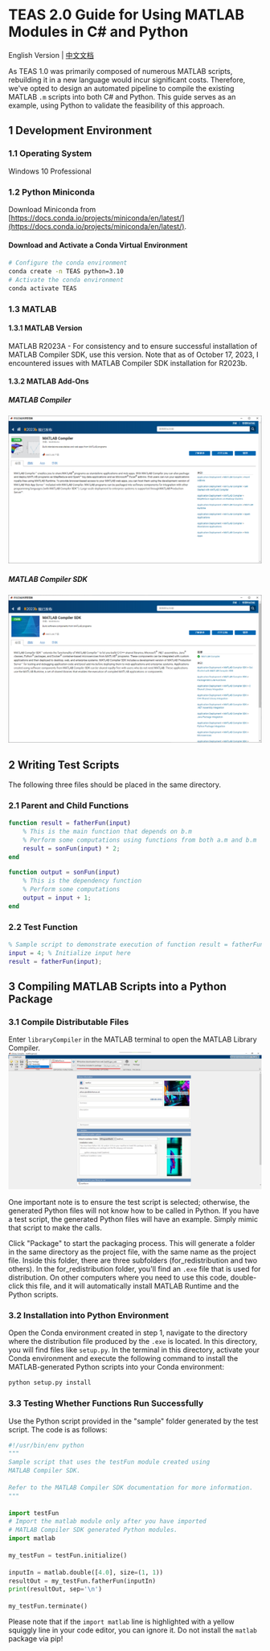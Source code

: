 # TEAS 2.0 Guide for Using MATLAB Modules in C# and Python
English Version | [中文文档](README_cn.md)

As TEAS 1.0 was primarily composed of numerous MATLAB scripts, rebuilding it in a new language would incur significant costs. Therefore, we've opted to design an automated pipeline to compile the existing MATLAB `.m` scripts into both C# and Python. This guide serves as an example, using Python to validate the feasibility of this approach.

## 1 Development Environment
### 1.1 Operating System
Windows 10 Professional

### 1.2 Python Miniconda
Download Miniconda from [https://docs.conda.io/projects/miniconda/en/latest/](https://docs.conda.io/projects/miniconda/en/latest/).

#### Download and Activate a Conda Virtual Environment
```bash
# Configure the conda environment
conda create -n TEAS python=3.10
# Activate the conda environment
conda activate TEAS
```

### 1.3 MATLAB
#### 1.3.1 MATLAB Version
MATLAB R2023A - For consistency and to ensure successful installation of MATLAB Compiler SDK, use this version. Note that as of October 17, 2023, I encountered issues with MATLAB Compiler SDK installation for R2023b.

#### 1.3.2 MATLAB Add-Ons
##### MATLAB Compiler
![](Doc/Picture/MATLAB_compiler.png)

##### MATLAB Compiler SDK
![](Doc/Picture/MATLAB_compiler_SDK.png)

## 2 Writing Test Scripts
The following three files should be placed in the same directory.

### 2.1 Parent and Child Functions
```MATLAB
function result = fatherFun(input)
    % This is the main function that depends on b.m
    % Perform some computations using functions from both a.m and b.m
    result = sonFun(input) * 2;
end
```

```MATLAB
function output = sonFun(input)
    % This is the dependency function
    % Perform some computations
    output = input + 1;
end
```

### 2.2 Test Function
```MATLAB
% Sample script to demonstrate execution of function result = fatherFun(input)
input = 4; % Initialize input here
result = fatherFun(input);
```

## 3 Compiling MATLAB Scripts into a Python Package
### 3.1 Compile Distributable Files
Enter `libraryCompiler` in the MATLAB terminal to open the MATLAB Library Compiler.
![](Doc/Picture/matlab_compiler_setting.png)

One important note is to ensure the test script is selected; otherwise, the generated Python files will not know how to be called in Python. If you have a test script, the generated Python files will have an example. Simply mimic that script to make the calls.

Click "Package" to start the packaging process. This will generate a folder in the same directory as the project file, with the same name as the project file. Inside this folder, there are three subfolders (for_redistribution and two others). In the for_redistribution folder, you'll find an `.exe` file that is used for distribution. On other computers where you need to use this code, double-click this file, and it will automatically install MATLAB Runtime and the Python scripts.

### 3.2 Installation into Python Environment
Open the Conda environment created in step 1, navigate to the directory where the distribution file produced by the `.exe` is located. In this directory, you will find files like `setup.py`. In the terminal in this directory, activate your Conda environment and execute the following command to install the MATLAB-generated Python scripts into your Conda environment:
```bash
python setup.py install
```

### 3.3 Testing Whether Functions Run Successfully
Use the Python script provided in the "sample" folder generated by the test script. The code is as follows:
```python
#!/usr/bin/env python
"""
Sample script that uses the testFun module created using
MATLAB Compiler SDK.

Refer to the MATLAB Compiler SDK documentation for more information.
"""

import testFun
# Import the matlab module only after you have imported
# MATLAB Compiler SDK generated Python modules.
import matlab

my_testFun = testFun.initialize()

inputIn = matlab.double([4.0], size=(1, 1))
resultOut = my_testFun.fatherFun(inputIn)
print(resultOut, sep='\n')

my_testFun.terminate()
```

Please note that if the `import matlab` line is highlighted with a yellow squiggly line in your code editor, you can ignore it. Do not install the `matlab` package via pip!
